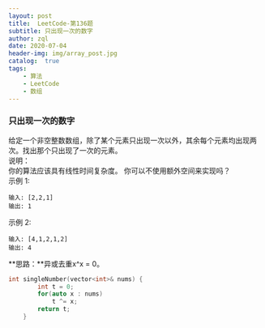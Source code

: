 ```yaml
---
layout: post
title:  LeetCode-第136题
subtitle: 只出现一次的数字
author: zql
date: 2020-07-04
header-img: img/array_post.jpg
catalog:  true
tags:
    - 算法
    - LeetCode
    - 数组
---  
```

### 只出现一次的数字  
给定一个非空整数数组，除了某个元素只出现一次以外，其余每个元素均出现两次。找出那个只出现了一次的元素。  
说明：  
你的算法应该具有线性时间复杂度。 你可以不使用额外空间来实现吗？  
示例 1:  
```
输入: [2,2,1]
输出: 1
```
示例 2:  
```
输入: [4,1,2,1,2]
输出: 4
```
**思路：**异或去重x^x = 0。  
```c++
int singleNumber(vector<int>& nums) {
        int t = 0;
        for(auto x : nums)
            t ^= x;
        return t;
    }
```
